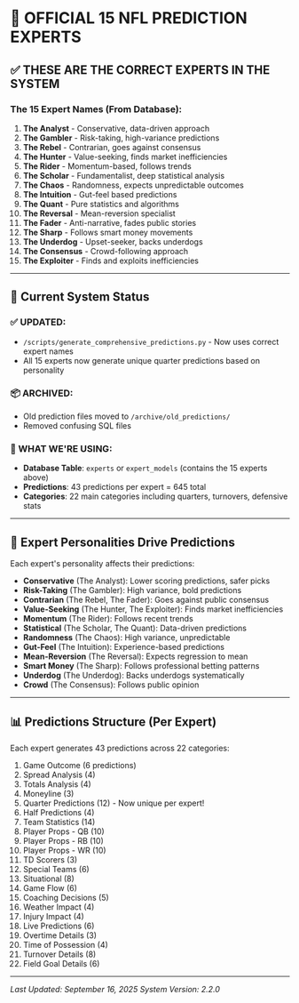 # 🏈 OFFICIAL 15 NFL PREDICTION EXPERTS

## ✅ THESE ARE THE CORRECT EXPERTS IN THE SYSTEM

### The 15 Expert Names (From Database):

1. **The Analyst** - Conservative, data-driven approach
2. **The Gambler** - Risk-taking, high-variance predictions
3. **The Rebel** - Contrarian, goes against consensus
4. **The Hunter** - Value-seeking, finds market inefficiencies
5. **The Rider** - Momentum-based, follows trends
6. **The Scholar** - Fundamentalist, deep statistical analysis
7. **The Chaos** - Randomness, expects unpredictable outcomes
8. **The Intuition** - Gut-feel based predictions
9. **The Quant** - Pure statistics and algorithms
10. **The Reversal** - Mean-reversion specialist
11. **The Fader** - Anti-narrative, fades public stories
12. **The Sharp** - Follows smart money movements
13. **The Underdog** - Upset-seeker, backs underdogs
14. **The Consensus** - Crowd-following approach
15. **The Exploiter** - Finds and exploits inefficiencies

---

## 📁 Current System Status

### ✅ UPDATED:
- `/scripts/generate_comprehensive_predictions.py` - Now uses correct expert names
- All 15 experts now generate unique quarter predictions based on personality

### 📦 ARCHIVED:
- Old prediction files moved to `/archive/old_predictions/`
- Removed confusing SQL files

### 🔧 WHAT WE'RE USING:
- **Database Table**: `experts` or `expert_models` (contains the 15 experts above)
- **Predictions**: 43 predictions per expert = 645 total
- **Categories**: 22 main categories including quarters, turnovers, defensive stats

---

## 🎯 Expert Personalities Drive Predictions

Each expert's personality affects their predictions:

- **Conservative** (The Analyst): Lower scoring predictions, safer picks
- **Risk-Taking** (The Gambler): High variance, bold predictions
- **Contrarian** (The Rebel, The Fader): Goes against public consensus
- **Value-Seeking** (The Hunter, The Exploiter): Finds market inefficiencies
- **Momentum** (The Rider): Follows recent trends
- **Statistical** (The Scholar, The Quant): Data-driven predictions
- **Randomness** (The Chaos): High variance, unpredictable
- **Gut-Feel** (The Intuition): Experience-based predictions
- **Mean-Reversion** (The Reversal): Expects regression to mean
- **Smart Money** (The Sharp): Follows professional betting patterns
- **Underdog** (The Underdog): Backs underdogs systematically
- **Crowd** (The Consensus): Follows public opinion

---

## 📊 Predictions Structure (Per Expert)

Each expert generates 43 predictions across 22 categories:

1. Game Outcome (6 predictions)
2. Spread Analysis (4)
3. Totals Analysis (4)
4. Moneyline (3)
5. Quarter Predictions (12) - Now unique per expert!
6. Half Predictions (4)
7. Team Statistics (14)
8. Player Props - QB (10)
9. Player Props - RB (10)
10. Player Props - WR (10)
11. TD Scorers (3)
12. Special Teams (6)
13. Situational (8)
14. Game Flow (6)
15. Coaching Decisions (5)
16. Weather Impact (4)
17. Injury Impact (4)
18. Live Predictions (6)
19. Overtime Details (3)
20. Time of Possession (4)
21. Turnover Details (8)
22. Field Goal Details (6)

---

*Last Updated: September 16, 2025*
*System Version: 2.2.0*